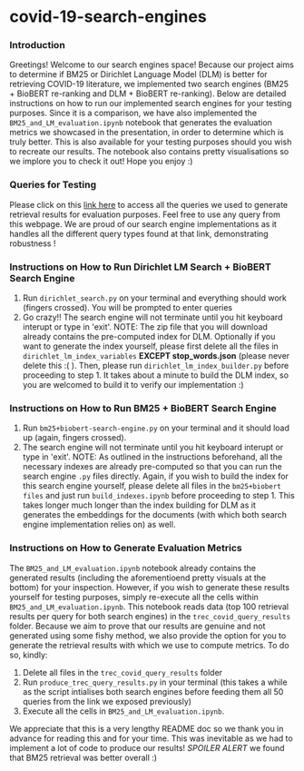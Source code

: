 # covid-19-search-engines

### Introduction
Greetings! Welcome to our search engines space! Because our project aims to determine if BM25 or Dirichlet Language Model (DLM) is better for retrieving COVID-19 literature, we implemented two search engines (BM25 + BioBERT re-ranking and DLM + BioBERT re-ranking). Below are detailed instructions on how to run our implemented search engines for your testing purposes. Since it is a comparison, we have also implemented the `BM25_and_LM_evaluation.ipynb` notebook that generates the evaluation metrics we showcased in the presentation, in order to determine which is truly better. This is also available for your testing purposes should you wish to recreate our results. The notebook also contains pretty visualisations so we implore you to check it out! Hope you enjoy :)

### Queries for Testing
Please click on this [link here](https://ir.nist.gov/trec-covid/data/topics-rnd5.xml) to access all the queries we used to generate retrieval results for evaluation purposes. Feel free to use any query from this webpage. We are proud of our search engine implementations as it handles all the different query types found at that link, demonstrating robustness !

### Instructions on How to Run Dirichlet LM Search + BioBERT Search Engine
1) Run `dirichlet_search.py` on your terminal and everything should work (fingers crossed). You will be prompted to enter queries 
2) Go crazy!! The search engine will not terminate until you hit keyboard interupt or type in 'exit'.
NOTE: The zip file that you will download already contains the pre-computed index for DLM. Optionally if you want to generate the index yourself, please first delete all the files in `dirichlet_lm_index_variables` **EXCEPT stop_words.json** (please never delete this :( ). Then, please run `dirichlet_lm_index_builder.py` before proceeding to step 1. It takes about a minute to build the DLM index, so you are welcomed to build it to verify our implementation :)

### Instructions on How to Run BM25 + BioBERT Search Engine
1) Run `bm25+biobert-search-engine.py` on your terminal and it should load up (again, fingers crossed).
2) The search engine will not terminate until you hit keyboard interupt or type in 'exit'.
NOTE: As outlined in the instructions beforehand, all the necessary indexes are already pre-computed so that you can run the search engine `.py` files directly. Again, if you wish to build the index for this search engine yourself, please delete all files in the `bm25+biobert files` and just run `build_indexes.ipynb` before proceeding to step 1. This takes longer much longer than the index building for DLM as it generates the embeddings for the documents (with which both search engine implementation relies on) as well.

### Instructions on How to Generate Evaluation Metrics
The `BM25_and_LM_evaluation.ipynb` notebook already contains the generated results (including the aforementioend pretty visuals at the bottom) for your inspection. However, if you wish to generate these results yourself for testing purposes, simply re-execute all the cells within `BM25_and_LM_evaluation.ipynb`. This notebook reads data (top 100 retrieval results per query for both search engines) in the `trec_covid_query_results` folder. Because we aim to prove that our results are genuine and not generated using some fishy method, we also provide the option for you to generate the retrieval results with which we use to compute metrics. To do so, kindly: 
1) Delete all files in the `trec_covid_query_results` folder
2) Run `produce_trec_query_results.py` in your terminal (this takes a while as the script intialises both search engines before feeding them all 50 queries from the link we exposed previously)
3) Execute all the cells in `BM25_and_LM_evaluation.ipynb`.

We appreciate that this is a very lengthy README doc so we thank you in advance for reading this and for your time. This was inevitable as we had to implement a lot of code to produce our results! *SPOILER ALERT* we found that BM25 retrieval was better overall :)
